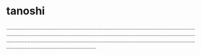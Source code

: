 # tanoshi
...............................................................................................................................................................................................................................................................................................................................................................................................................................................